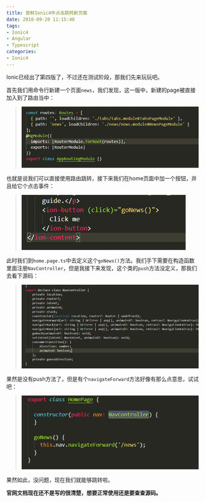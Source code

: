 ```yaml
---
title: 尝鲜Ionic4中点击跳转新页面
date: 2018-09-20 11:15:48
tags:
- Ionic4
- Angular
- Typescript
categories:
- Ionic4
---
```

Ionic已经出了第四版了，不过还在测试阶段，那我们先来玩玩吧。

首先我们用命令行新建一个页面`news`，我们发现，这一版中，新建的page被直接加入到了路由当中：

>![](/img/ionic/1.png)

也就是说我们可以直接使用路由跳转，接下来我们在home页面中加一个按钮，并且给它个点击事件：

>![](/img/ionic/2.png)

此时我们到`home.page.ts`中去定义这个`goNews()`方法。我们手下需要在构造函数里面注册`NavController`，但是我接下来发现，这个类的`push`方法没定义，那我们去看下源码：

>![](/img/ionic/3.png)

果然是没有push方法了，但是有个`navigateForward`方法好像有那么点意思，试试吧：

>![](/img/ionic/4.png)

果然如此，没问题，现在我们就能够跳转啦。

**官网文档现在还不是写的很清楚，想要正常使用还是要查查源码。**